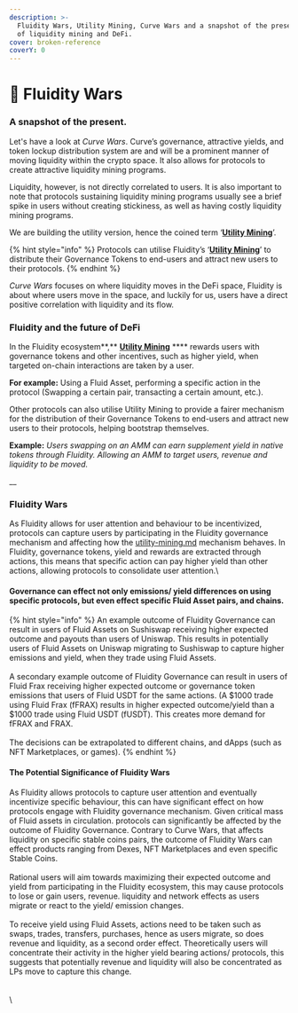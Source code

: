 ```yaml
---
description: >-
  Fluidity Wars, Utility Mining, Curve Wars and a snapshot of the present state
  of liquidity mining and DeFi.
cover: broken-reference
coverY: 0
---
```


# 🔫 Fluidity Wars

### A snapshot of the present.

Let's have a look at _Curve Wars_. Curve’s governance, attractive yields, and token lockup distribution system are and will be a prominent manner of moving liquidity within the crypto space. It also allows for protocols to create attractive liquidity mining programs.

Liquidity, however, is not directly correlated to users. It is also important to note that protocols sustaining liquidity mining programs usually see a brief spike in users without creating stickiness, as well as having costly liquidity mining programs.

We are building the utility version, hence the coined term ‘[**Utility Mining**](utility-mining.md)’.

{% hint style="info" %}
Protocols can utilise Fluidity’s ‘[**Utility Mining**](utility-mining.md)’ to distribute their Governance Tokens to end-users and attract new users to their protocols.
{% endhint %}

_Curve Wars_ focuses on where liquidity moves in the DeFi space, Fluidity is about where users move in the space, and luckily for us, users have a direct positive correlation with liquidity and its flow.

### Fluidity and the future of DeFi

In the Fluidity ecosystem**,** [**Utility Mining**](utility-mining.md) **** rewards users with governance tokens and other incentives, such as higher yield, when targeted on-chain interactions are taken by a user.&#x20;

**For example:** Using a Fluid Asset, performing a specific action in the protocol (Swapping a certain pair, transacting a certain amount, etc.).

Other protocols can also utilise Utility Mining to provide a fairer mechanism for the distribution of their Governance Tokens to end-users and attract new users to their protocols, helping bootstrap themselves.

**Example:** _Users swapping on an AMM can earn supplement yield in native tokens through Fluidity. Allowing an AMM to target users, revenue and liquidity to be moved._

__

### Fluidity Wars

As Fluidity allows for user attention and behaviour to be incentivized, protocols can capture users by participating in the Fluidity governance mechanism and affecting how the [utility-mining.md](utility-mining.md "mention") mechanism behaves. In Fluidity, governance tokens, yield and rewards are extracted through actions, this means that specific action can pay higher yield than other actions, allowing protocols to consolidate user attention.\


#### **Governance can effect not only emissions/ yield differences on using specific protocols, but even effect specific Fluid Asset pairs, and chains.**

{% hint style="info" %}
An example outcome of Fluidity Governance can result in users of Fluid Assets on Sushiswap receiving higher expected outcome and payouts than users of Uniswap. This results in potentially users of Fluid Assets on Uniswap migrating to Sushiswap to capture higher emissions and yield, when they trade using Fluid Assets.\
\
A secondary example outcome of Fluidity Governance can result in users of Fluid Frax receiving higher expected outcome or governance token emissions that users of Fluid USDT for the same actions.  (A $1000 trade using Fluid Frax (fFRAX) results in higher expected outcome/yield than a $1000 trade using Fluid USDT (fUSDT). This creates more demand for fFRAX and FRAX.\
\
The decisions can be extrapolated to different chains, and dApps (such as NFT Marketplaces, or games).
{% endhint %}

#### The Potential Significance of Fluidity Wars

As Fluidity allows protocols to capture user attention and eventually incentivize specific behaviour, this can have significant effect on how protocols engage with Fluidity governance mechanism.  Given critical mass of Fluid assets in circulation. protocols can significantly be affected by the outcome of Fluidity Governance. Contrary to Curve Wars, that affects liquidity on specific stable coins pairs, the outcome of Fluidity Wars can effect products ranging from Dexes, NFT Marketplaces and even specific Stable Coins. \
\
Rational users will aim towards maximizing their expected outcome and yield from participating in the Fluidity ecosystem, this may cause protocols to lose or gain users, revenue. liquidity and network effects as users migrate or react to the yield/ emission changes. \
\
To receive yield using Fluid Assets, actions need to be taken such as swaps, trades, transfers, purchases, hence as users migrate, so does revenue and liquidity, as a second order effect.  Theoretically users will concentrate their activity in the higher yield bearing actions/ protocols, this suggests that potentially revenue and liquidity will also be concentrated as LPs move to capture this change.\
\
\
\
